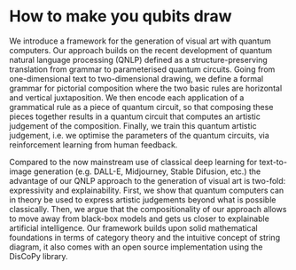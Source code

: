 # How to make you qubits draw

We introduce a framework for the generation of visual art with quantum computers.
Our approach builds on the recent development of quantum natural language processing (QNLP) defined as a structure-preserving translation from grammar to parameterised quantum circuits.
Going from one-dimensional text to two-dimensional drawing, we define a formal grammar for pictorial composition where the two basic rules are horizontal and vertical juxtaposition.
We then encode each application of a grammatical rule as a piece of quantum circuit, so that composing these pieces together results in a quantum circuit that computes an artistic judgement of the composition.
Finally, we train this quantum artistic judgement, i.e. we optimise the parameters of the quantum circuits, via reinforcement learning from human feedback.

Compared to the now mainstream use of classical deep learning for text-to-image generation (e.g. DALL-E, Midjourney, Stable Difusion, etc.) the advantage of our QNLP approach to the generation of visual art is two-fold: expressivity and explainability.
First, we show that quantum computers can in theory be used to express artistic judgements beyond what is possible classically.
Then, we argue that the compositionality of our approach allows to move away from black-box models and gets us closer to explainable artificial intelligence.
Our framework builds upon solid mathematical foundations in terms of category theory and the intuitive concept of string diagram, it also comes with an open source implementation using the DisCoPy library.
